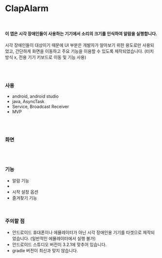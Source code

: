 # ClapAlarm

<br>

#### 이 앱은 시각 장애인들이 사용하는 기기에서 소리의 크기를 인식하여 알람을 실행합니다.
시각 장애인들이 대상이기 때문에 UI 부분은 개발자가 알아보기 위한 용도로만 사용되었고, 간단하게 화면을 이동하고 주요 기능을 이용할 수 있도록 제작되었습니다. (터치 방식 x, 전용 기기 키보드로 이동 및 기능 사용)

<br><br>

### 사용
 * android, android studio
 * java, AsyncTask
 * Service, Broadcast Receiver
 * MVP

<br><br>

### 화면


<br><br>

### 기능
 * 알람 기능
  * 
 * 시작 설정 옵션
 * 즐겨찾기 기능
 
<br>

### 주의할 점
* 안드로이드 휴대폰이나 에뮬레이터가 아닌 시각 장애인용 기기를 타겟으로 제작되었습니다. (일반적인 에뮬레이터에서 실행 불가)
* 안드로이드 스튜디오 버전이 3.2.1에 맞추어 있습니다.
* gradle 버전이 최신과 맞지 않습니다.
